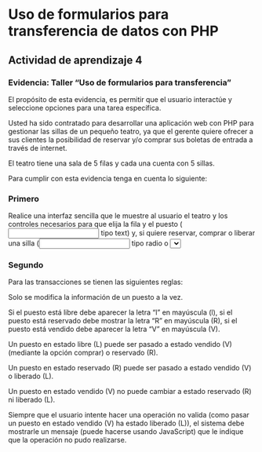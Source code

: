 # Uso de formularios para transferencia de datos con PHP
 
## Actividad de aprendizaje 4
### Evidencia: Taller “Uso de formularios para transferencia”

El propósito de esta evidencia, es permitir que el usuario interactúe y seleccione opciones para una tarea específica.

Usted ha sido contratado para desarrollar una aplicación web con PHP para gestionar las sillas de un pequeño teatro, ya que el gerente quiere ofrecer a sus clientes la posibilidad de reservar y/o comprar sus boletas de entrada a través de internet.

El teatro tiene una sala de 5 filas y cada una cuenta con 5 sillas.

Para cumplir con esta evidencia tenga en cuenta lo siguiente:

 ### Primero
Realice una interfaz sencilla que le muestre al usuario el teatro y los controles necesarios para que elija la fila y el puesto (<input> tipo text) y, si quiere reservar, comprar o liberar una silla (<input> tipo radio o <select>).

### Segundo
 Para las transacciones se tienen las siguientes reglas:
 
Solo se modifica la información de un puesto a la vez.

Si el puesto está libre debe aparecer la letra “l” en mayúscula (l), si el puesto está reservado debe mostrar la letra “R” en mayúscula (R), si el puesto está vendido debe aparecer la letra “V” en mayúscula (V).

Un puesto en estado libre (L) puede ser pasado a estado vendido (V) (mediante la opción comprar) o reservado (R).

Un puesto en estado reservado (R) puede ser pasado a estado vendido (V) o liberado (L).

Un puesto en estado vendido (V) no puede cambiar a estado reservado (R) ni liberado (L).

Siempre que el usuario intente hacer una operación no valida (como pasar un puesto en estado vendido (V) ha estado liberado (L)), el sistema debe mostrarle un mensaje (puede hacerse usando JavaScript) que le indique que la operación no pudo realizarse.
